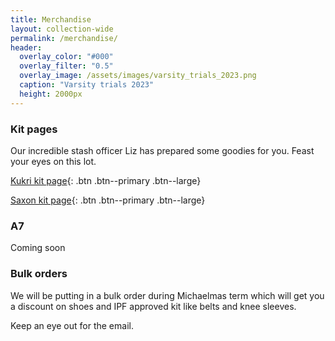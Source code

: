 ```yaml
---
title: Merchandise
layout: collection-wide
permalink: /merchandise/
header:
  overlay_color: "#000"
  overlay_filter: "0.5"
  overlay_image: /assets/images/varsity_trials_2023.png
  caption: "Varsity trials 2023"
  height: 2000px
---
```



### Kit pages

Our incredible stash officer Liz has prepared some goodies for you. Feast your eyes on this lot.

[Kukri kit page](https://www.kukrisports.co.uk/teamshop/cambridgeuniversitypowerlifting/productNavListNg.action){: .btn .btn--primary .btn--large}

[Saxon kit page](https://saxonclothing.com/collections/cambridge-university-powerlifting-club){: .btn .btn--primary .btn--large}


### A7

Coming soon


### Bulk orders

We will be putting in a bulk order during Michaelmas term which will get you a discount on shoes and IPF approved kit like belts and knee sleeves.

Keep an eye out for the email. 